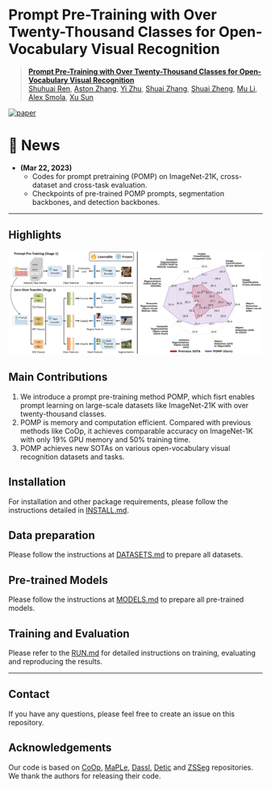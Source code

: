 # Prompt Pre-Training with Over Twenty-Thousand Classes for Open-Vocabulary Visual Recognition



> [**Prompt Pre-Training with Over Twenty-Thousand Classes for Open-Vocabulary Visual Recognition**]()<br>
> [Shuhuai Ren](https://renshuhuai-andy.github.io/), [Aston Zhang](https://www.astonzhang.com/), [Yi Zhu](https://bryanyzhu.github.io/), [Shuai Zhang](https://shuaizhang.tech/), [Shuai Zheng](https://szhengac.github.io/), [Mu Li](http://www.cs.cmu.edu/~muli/), [Alex Smola](https://alex.smola.org/), [Xu Sun](https://xusun.org/index.htm)


[![paper](https://img.shields.io/badge/arXiv-Paper-<COLOR>.svg)]()


# :rocket: News
* **(Mar 22, 2023)** 
  * Codes for prompt pretraining (POMP) on ImageNet-21K, cross-dataset and cross-task evaluation.
  * Checkpoints of pre-trained POMP prompts, segmentation backbones, and detection backbones.
<hr />

## Highlights

![main figure](docs/main_figure.png)


## Main Contributions

1) We introduce a prompt pre-training method POMP, which fisrt enables prompt learning on large-scale datasets like ImageNet-21K with over twenty-thousand classes.
2) POMP is memory and computation efficient. Compared with previous methods like CoOp, it achieves comparable accuracy on ImageNet-1K with only 19\% GPU memory and 50\% training time.
3) POMP achieves new SOTAs on various open-vocabulary visual recognition datasets and tasks.

## Installation 
For installation and other package requirements, please follow the instructions detailed in [INSTALL.md](docs/INSTALL.md). 

## Data preparation
Please follow the instructions at [DATASETS.md](docs/DATASETS.md) to prepare all datasets.

## Pre-trained Models
Please follow the instructions at [MODELS.md](docs/MODELS.md) to prepare all pre-trained models.

## Training and Evaluation
Please refer to the [RUN.md](docs/RUN.md) for detailed instructions on training, evaluating and reproducing the results.


<hr />

## Contact
If you have any questions, please feel free to create an issue on this repository.


## Acknowledgements

Our code is based on [CoOp](https://github.com/KaiyangZhou/CoOp), [MaPLe](https://github.com/muzairkhattak/multimodal-prompt-learning), [Dassl](https://github.com/KaiyangZhou/Dassl.pytorch), [Detic](https://github.com/facebookresearch/Detic) and [ZSSeg](https://github.com/MendelXu/zsseg.baseline) repositories. We thank the authors for releasing their code. 
